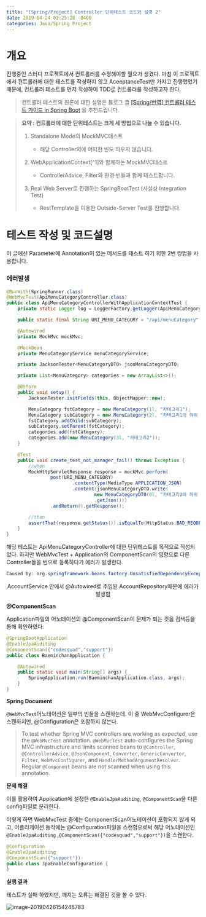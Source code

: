 ```yaml
---
title: "[Spring/Project] Controller 단위테스트 코드와 설명 2"
date: 2019-04-24 02:25:28 -0400
categories: Java/Spring Project
---
```




# 개요

진행중인 스터디 프로젝트에서 컨트롤러를 수정해야할 필요가 생겼다. 마침 이 프로젝트에서 컨트롤러에 대한 테스트를 작성하지 않고 AceeptanceTest만 가지고 진행했었기 때문에, 컨트롤러 테스트를 먼저 작성하여 TDD로 컨트롤러를 작성하고자 한다.



> 컨트롤러 테스트의 원론에 대한 설명은 블로그 글 [[Spring/번역] 컨트롤러 테스트 가이드 in Spring Boot](<https://dadadamarine.github.io/java/spring/spring-boot-validation/>) 을 추천드립니다.



> **요약 : 컨트롤러에 대한 단위테스트는 크게 세 방법으로 나눌 수 있습니다.**
>
> 1. Standalone Mode의 MockMVC테스트
>    - 해당 Controller외에 어떠한 빈도 띄우지 않습니다. 
>
> 
>
>
> 2. WebApplicationContext[^1]와 함께하는 MockMVC테스트
>    - ControllerAdvice, Filter와 환경 빈들과 함께 테스트합니다. 
>
> 
>
> 3. Real Web Server로 진행하는 SpringBootTest (사실상 Integration Test)
>    - RestTemplate을 이용한 Outside-Server Test를 진행합니다.
>





# 테스트 작성 및 코드설명

이 글에선 Parameter에 Annotation이 있는 메서드를 테스트 하기 위한 2번 방법을 사용합니다.



### 에러발생

```java
@RunWith(SpringRunner.class)
@WebMvcTest(ApiMenuCategoryController.class)
public class ApiMenuCategoryControllerWithApplicationContextTest {
    private static Logger log = LoggerFactory.getLogger(ApiMenuCategoryControllerWithApplicationContextTest.class);

    public static final String URI_MENU_CATEGORY = "/api/menuCategory";

    @Autowired
    private MockMvc mockMvc;

    @MockBean
    private MenuCategoryService menuCategoryService;

    private JacksonTester<MenuCategoryDTO> jsonMenuCategoryDTO;

    private List<MenuCategory> categories = new ArrayList<>();

    @Before
    public void setup() {
        JacksonTester.initFields(this, ObjectMapper::new);

        MenuCategory fstCategory = new MenuCategory(1l, "카테고리1");
        MenuCategory subCategory = new MenuCategory(2l, "카테고리1의 하위 카테고리");
        fstCategory.addChild(subCategory);
        subCategory.setParent(fstCategory);
        categories.add(fstCategory);
        categories.add(new MenuCategory(3l, "카테고리2"));
    }

    @Test
    public void create_test_not_manager_fail() throws Exception {
        //when
        MockHttpServletResponse response = mockMvc.perform(
                post(URI_MENU_CATEGORY)
                        .contentType(MediaType.APPLICATION_JSON)
                        .content(jsonMenuCategoryDTO.write(
                                new MenuCategoryDTO(0l, "카테고리2의 하위 카테고리", 3l))
                                .getJson()))
                .andReturn().getResponse();

        //then
        assertThat(response.getStatus()).isEqualTo(HttpStatus.BAD_REQUEST.value());
    }
}
```

해당 테스트는 ApiMenuCategoryController에 대한 단위테스트를 목적으로 작성되었다. 하지만 WebMvcTest + Application의 ComponentScan의 영향으로 다른  Controller들을 빈으로 등록하다가 에러가 발생한다.

```java
Caused by: org.springframework.beans.factory.UnsatisfiedDependencyException: Error creating bean with name 'accountService': Unsatisfied dependency expressed through field 'accountRepository'; nested exception is org.springframework.beans.factory.NoSuchBeanDefinitionException: No qualifying bean of type 'codesquad.domain.AccountRepository' available: expected at least 1 bean which qualifies as autowire candidate. Dependency annotations: {@org.springframework.beans.factory.annotation.Autowired(required=true)}

```

<center>AccountService 안에서 @Autowired로 주입된 AccountRepository때문에 에러가 발생함 </center>



**@ComponentScan**

Application파일의 어노테이션의 @ComponentScan이 문제가 되는 것을 검색등을 통해 확인하였다.

```java
@SpringBootApplication
@EnableJpaAuditing
@ComponentScan({"codesquad","support"})
public class BaeminchanApplication {

    @Autowired
    public static void main(String[] args) {
        SpringApplication.run(BaeminchanApplication.class, args);
    }
}
```



**Spring Document**

`@WebMvcTest`어노테이션은 일부의 빈들을 스캔하는데. 이 중 WebMvcConfigurer은 스캔하지만, @Configuration은 포함하지 않는다. 



> To test whether Spring MVC controllers are working as expected, use the `@WebMvcTest` annotation. `@WebMvcTest` auto-configures the Spring MVC infrastructure and limits scanned beans to `@Controller`, `@ControllerAdvice`, `@JsonComponent`, `Converter`, `GenericConverter`, `Filter`, `WebMvcConfigurer`, and `HandlerMethodArgumentResolver`. Regular `@Component` beans are not scanned when using this annotation. 



**문제 해결**

이를 활용하여 Application에 설정한 `@EnableJpaAuditing`, `@ComponentScan`을 다른 config파일로 분리한다.

이렇게 하면 WebMvcTest 중에는 ComponentScan어노테이션이 포함되지 않게 되고, 어플리케이션 동작에는 @Configuration파일을 스캔함으로써 해당 어노테이션인 `@EnableJpaAuditing` ,`@ComponentScan({"codesquad","support"})`을 스캔한다. 



```java
@Configuration
@EnableJpaAuditing
@ComponentScan({"support"})
public class JpaEnableConfiguration {
}
```



**실행 결과**

테스트가 실패 하였지만, 깨지는 오류는 해결된 것을 볼 수 있다.

![image-20190426154248783](/Users/dadadamarine/Desktop/study/blog/dadadamarine.github.io/_posts/assets/images/image-20190426154248783.png)

### 
